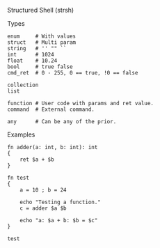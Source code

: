 
Structured Shell (strsh)

Types

    enum     # With values
    struct   # Multi param
    string   # '' "" ``
    int      # 1024
    float    # 10.24
    bool     # true false
    cmd_ret  # 0 - 255, 0 == true, !0 == false

    collection
    list

    function # User code with params and ret value.
    command  # External command.

    any      # Can be any of the prior.

Examples

    fn adder(a: int, b: int): int
    {
        ret $a + $b
    }

    fn test
    {
        a = 10 ; b = 24

        echo "Testing a function."
        c = adder $a $b

        echo "a: $a + b: $b = $c"
    }

    test
